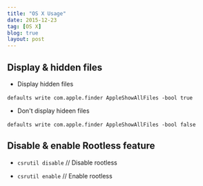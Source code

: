 ```yaml
---
title: "OS X Usage"
date: 2015-12-23
tag: [OS X]
blog: true
layout: post
---
```


## Display & hidden files
- Display hidden files  

​	`defaults write com.apple.finder AppleShowAllFiles -bool true`

- Don't display hideen files  

​	`defaults write com.apple.finder AppleShowAllFiles -bool false`

## Disable & enable Rootless feature
- `csrutil disable`	// Disable rootless


- `csrutil enable`		// Enable rootless